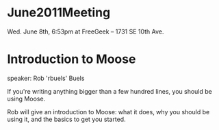 # June2011Meeting

  Wed. June 8th, 6:53pm at FreeGeek – 1731 SE 10th Ave.

# Introduction to Moose

speaker: Rob 'rbuels' Buels

If you're writing anything bigger than a few hundred lines, you should be using Moose.

Rob will give an introduction to Moose: what it does, why you should be using it, and the basics to get you started.
